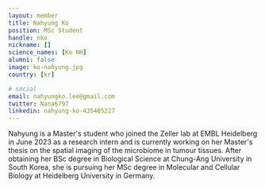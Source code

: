 ```yaml
---
layout: member
title: Nahyung Ko
position: MSc Student
handle: nko
nickname: []
science_names: [Ko NH]
alumni: false
image: ko-nahyung.jpg
country: [kr]

# social
email: nahyungko.lee@gmail.com
twitter: Nana6797
linkedin: nahyung-ko-435405227
---
```

Nahyung is a Master's student who joined the Zeller lab at EMBL Heidelberg in June 2023 as a research intern and is currently working on her Master's thesis on the spatial imaging of the microbiome in tumour tissues. After obtaining her BSc degree in Biological Science at Chung-Ang University in South Korea, she is pursuing her MSc degree in Molecular and Cellular Biology at Heidelberg University in Germany.
